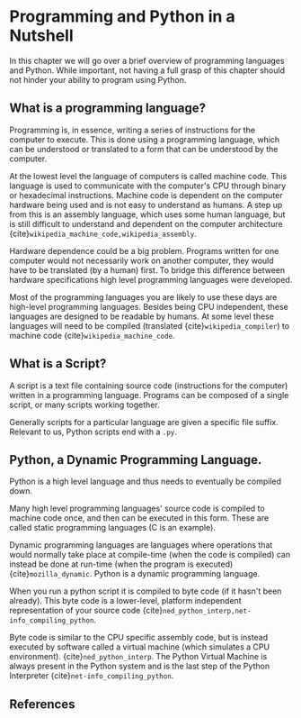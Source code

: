 # Programming and Python in a Nutshell

In this chapter we will go over a brief overview of programming languages and Python. While important, not having a full grasp of this chapter should not hinder your ability to program using Python.

## What is a programming language?

Programming is, in essence, writing a series of instructions for the computer to execute. This is done using a programming language, which can be understood or translated to a form that can be understood by the computer.

At the lowest level the language of computers is called machine code. This language is used to communicate with the computer's CPU through binary or hexadecimal instructions.
Machine code is dependent on the computer hardware being used and is not easy to understand as humans. A step up from this is 
an assembly language, which uses some human language, but is still difficult to understand and dependent on the computer architecture {cite}`wikipedia_machine_code,wikipedia_assembly`.


Hardware dependence could be a big problem. Programs written for one computer would not necessarily work on another computer, they would have to be translated (by a human) first. To bridge this difference between hardware specifications high level programming languages were developed.

Most of the programming languages you are likely to use these days are high-level programming languages. Besides being CPU independent, these languages are designed to be readable by humans. <!--They also allow for programs to be written independently (to some degree) from the hardware in question. --> 
At some level these languages will need to be compiled (translated {cite}`wikipedia_compiler`)
to machine code {cite}`wikipedia_machine_code`.

## What is a Script?
A script is a text file containing source code (instructions for the computer) written in a programming language. Programs can be composed of a single script, or many scripts working together.

Generally scripts for a particular language are given a specific file suffix. Relevant to us, Python scripts end with a `.py`.

## Python, a Dynamic Programming Language.
Python is a high level language and thus needs to eventually be compiled down. <!-- translated into machine code. Python is a dynamic programming language. -->

Many high level programming languages' source code is compiled to machine code once, and then can be executed in this form. These are called static programming languages (C is an example). 

Dynamic programming languages are languages where operations that would normally take place at compile-time (when the code is compiled) can instead be done at run-time (when the program is executed) {cite}`mozilla_dynamic`. Python is a dynamic programming language.

When you run a python script it is compiled to byte code (if it hasn't been already). This byte code is a lower-level, platform independent representation of your source code <!--- sic --> {cite}`ned_python_interp,net-info_compiling_python`.

Byte code is similar to the CPU <!--- Necessary repeatition?--> specific assembly code, but is instead executed by software called a virtual machine (which simulates a CPU environment). {cite}`ned_python_interp`. The Python Virtual Machine is always present in the Python system and is the last step of the Python Interpreter {cite}`net-info_compiling_python`. <!-- Too much jargon invoked? -->

<!--- These virtual machines can be written in any language. {%cite ned %} -->

<!-- Briefly mention dynamic typing? -->

## References
```{bibliography} ../../_bibliography/references.bib
```
